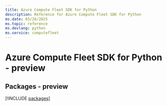 ```yaml
---
title: Azure Compute Fleet SDK for Python
description: Reference for Azure Compute Fleet SDK for Python
ms.date: 03/26/2025
ms.topic: reference
ms.devlang: python
ms.service: computefleet
---
```

# Azure Compute Fleet SDK for Python - preview
## Packages - preview
[!INCLUDE [packages](compute-fleet-index.md)]